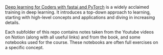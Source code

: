 [Deep learning for Coders with fastai and PyTorch](https://course.fast.ai/) is a widely acclaimed training in deep learning. It introduces a top-down approach to learning, starting with high-level concepts and applications and diving in increasing details. 

Each subfolder of this repo contains notes taken from the Youtube videos on Notion (along with all useful links) and from the book, and some notebooks used for the course. These notebooks are often full exercises on a specific concept.
